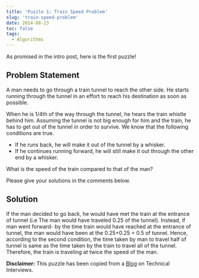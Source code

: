 ```yaml
---
title: 'Puzzle 1: Train Speed Problem'
slug: 'train-speed-problem'
date: 2014-08-23
toc: false
tags:
  - Algorithms
---
```


As promised in the intro post, here is the first puzzle!

## Problem Statement

A man needs to go through a train tunnel to reach the other side. He starts running through the
tunnel in an effort to reach his destination as soon as possible.

<!-- excerpt -->

When he is 1/4th of the way
through the tunnel, he hears the train whistle behind him. Assuming the tunnel is not big enough
for him and the train, he has to get out of the tunnel in order to survive. We know that the
following conditions are true.

- If he runs back, he will make it out of the tunnel by a whisker.
- If he continues running forward, he will still make it out through the other end by a whisker.

What is the speed of the train compared to that of the man?

Please give your solutions in the comments below.

## Solution

If the man decided to go back, he would have met the train at the entrance of tunnel (i.e The man
would have traveled 0.25 of the tunnel). Instead, if man went forward- by the time train would have
reached at the entrance of tunnel, the man would have been at the 0.25+0.25 = 0.5 of tunnel. Hence,
according to the second condition, the time taken by man to travel half of tunnel is same as the
time taken by the train to travel all of the tunnel. Therefore, the train is traveling at twice the
speed of the man.

**Disclaimer:** This puzzle has been copied from a [Blog](https://www.mytechinterviews.com/) on
Technical Interviews.
